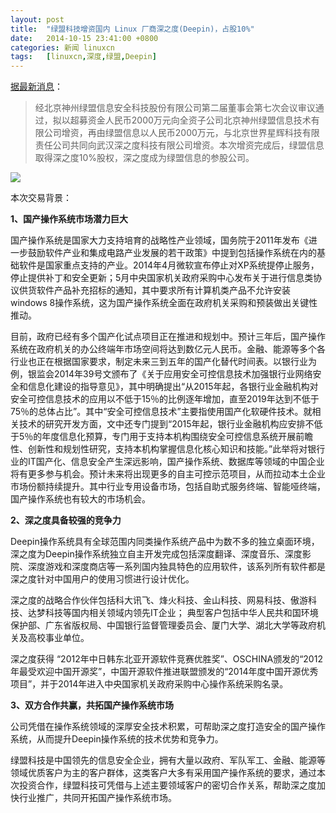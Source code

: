 ```yaml
---
layout: post
title:	"绿盟科技增资国内 Linux 厂商深之度(Deepin)，占股10%"
date:	2014-10-15 23:41:00 +0800 
categories:	新闻 linuxcn 
tags:	[linuxcn,深度,绿盟,Deepin]
---
```



[据最新消息](http://stock.jrj.com.cn/share,disc,2014-10-16,300369,0000000000000aab73.shtml)：



> 
> 经北京神州绿盟信息安全科技股份有限公司第二届董事会第七次会议审议通过，拟以超募资金人民币2000万元向全资子公司北京神州绿盟信息技术有限公司增资，再由绿盟信息以人民币2000万元，与北京世界星辉科技有限责任公司共同向武汉深之度科技有限公司增资。本次增资完成后，绿盟信息取得深之度10%股权，深之度成为绿盟信息的参股公司。
> 
> 
> 


![](/Asserts/Images//attachment/album/201410/15/234149yjoajwwwj0cm0wd8.png)


本次交易背景：


**1、国产操作系统市场潜力巨大**


国产操作系统是国家大力支持培育的战略性产业领域，国务院于2011年发布《进一步鼓励软件产业和集成电路产业发展的若干政策》中提到包括操作系统在内的基础软件是国家重点支持的产业。2014年4月微软宣布停止对XP系统提停止服务，停止提供补丁和安全更新；5月中央国家机关政府采购中心发布关于进行信息类协议供货软件产品补充招标的通知，其中要求所有计算机类产品不允许安装windows 8操作系统，这为国产操作系统全面在政府机关采购和预装做出关键性推动。


目前，政府已经有多个国产化试点项目正在推进和规划中。预计三年后，国产操作系统在政府机关的办公终端年市场空间将达到数亿元人民币。金融、能源等多个各行业也正在根据国家要求，制定未来三到五年的国产化替代时间表。以银行业为例，银监会2014年39号文颁布了《关于应用安全可控信息技术加强银行业网络安全和信息化建设的指导意见》，其中明确提出“从2015年起，各银行业金融机构对安全可控信息技术的应用以不低于15％的比例逐年增加，直至2019年达到不低于75％的总体占比”。其中“安全可控信息技术”主要指使用国产化软硬件技术。就相关技术的研究开发方面，文中还专门提到“2015年起，银行业金融机构应安排不低于5％的年度信息化预算，专门用于支持本机构围绕安全可控信息系统开展前瞻性、创新性和规划性研究，支持本机构掌握信息化核心知识和技能。”此举将对银行业的IT国产化、信息安全产生深远影响，国产操作系统、数据库等领域的中国企业将有更多参与机会。预计未来将出现更多的自主可控示范项目，从而拉动本土企业市场份额持续提升。其中行业专用设备市场，包括自助式服务终端、智能哑终端，国产操作系统也有较大的市场机会。


**2、深之度具备较强的竞争力**


Deepin操作系统具有全球范围内同类操作系统产品中为数不多的独立桌面环境，深之度为Deepin操作系统独立自主开发完成包括深度翻译、深度音乐、深度影院、深度游戏和深度商店等一系列国内独具特色的应用软件，该系列所有软件都是深之度针对中国用户的使用习惯进行设计优化。


深之度的战略合作伙伴包括科大讯飞、烽火科技、金山科技、网易科技、傲游科技、达梦科技等国内相关领域内领先IT企业； 典型客户包括中华人民共和国环境保护部、广东省版权局、中国银行监督管理委员会、厦门大学、湖北大学等政府机关及高校事业单位。


深之度获得 “2012年中日韩东北亚开源软件竞赛优胜奖”、OSCHINA颁发的“2012年最受欢迎中国开源奖”，中国开源软件推进联盟颁发的“2014年度中国开源优秀项目”，并于2014年进入中央国家机关政府采购中心操作系统采购名录。


**3、双方合作共赢，共拓国产操作系统市场**


公司凭借在操作系统领域的深厚安全技术积累，可帮助深之度打造安全的国产操作系统，从而提升Deepin操作系统的技术优势和竞争力。


绿盟科技是中国领先的信息安全企业，拥有大量以政府、军队军工、金融、能源等领域优质客户为主的客户群体，这类客户大多有采用国产操作系统的要求，通过本次投资合作，绿盟科技可凭借与上述主要领域客户的密切合作关系，帮助深之度加快行业推广，共同开拓国产操作系统市场。
